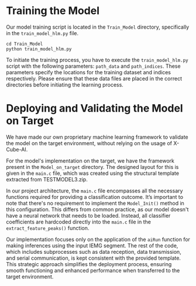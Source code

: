 # Training the Model
Our model training script is located in the `Train_Model` directory, specifically in the `train_model_hlm.py` file. 

```
cd Train_Model
python train_model_hlm.py 
```

To initiate the training process, you have to execute the `train_model_hlm.py` script with the following parameters: `path_data` and `path_indices`. These parameters specify the locations for the training dataset and indices respectively. Please ensure that these data files are placed in the correct directories before initiating the learning process.


# Deploying and Validating the Model on Target
We have made our own proprietary machine learning framework to validate the model on the target environment, without relying on the usage of X-Cube-AI.

For the model's implementation on the target, we have the framework present in the `Model_on_target` directory. The designed layout for this is given in the `main.c` file, which was created using the structural template extracted from TESTMODEL3.zip.

In our project architecture, the `main.c` file encompasses all the necessary functions required for providing a classification outcome. It’s important to note that there's no requirement to implement the `Model_Init()` method in this configuration. This differs from common practice, as our model doesn't have a neural network that needs to be loaded. Instead, all classifier coefficients are hardcoded directly into the `main.c` file in the `extract_feature_peaks()` function.

Our implementation focuses only on the application of the `aiRun` function for making inferences using the input IEMG segment. The rest of the code, which includes subprocesses such as data reception, data transmission, and serial communication, is kept consistent with the provided template. This strategic approach simplifies the deployment process, ensuring smooth functioning and enhanced performance when transferred to the target environment.

